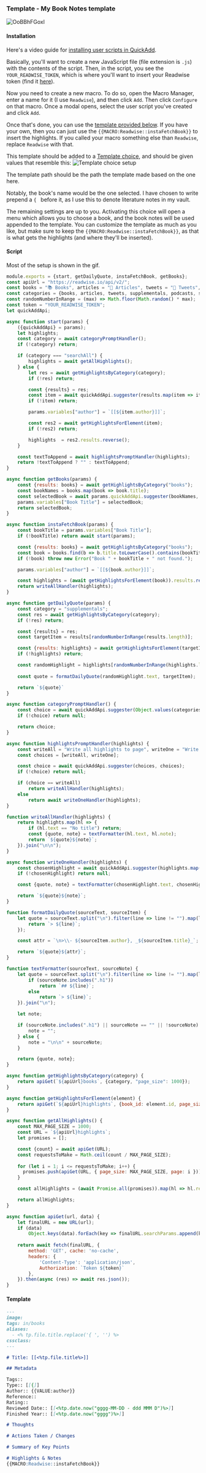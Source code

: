 ### Template - My Book Notes template
![OoBBhFGoxl](https://user-images.githubusercontent.com/29108628/122776753-ac7c4d00-d2ab-11eb-9ade-4b88afaee8e4.gif)

#### Installation
Here's a video guide for [installing user scripts in QuickAdd](https://github.com/chhoumann/quickadd/blob/master/docs/Examples/Capture\_FetchTasksFromTodoist.md#installation-video).

Basically, you'll want to create a new JavaScript file (file extension is `.js`) with the contents of the script. Then, in the script, you see the `YOUR_READWISE_TOKEN`, which is where you'll want to insert your Readwise token (find it [here](https://readwise.io/access_token)).

Now you need to create a new macro. To do so, open the Macro Manager, enter a name for it (I use `Readwise`), and then click `Add`. Then click `Configure` on that macro. Once a modal opens, select the user script you've created and click `Add`.

Once that's done, you can use the [template provided below](https://github.com/chhoumann/quickadd/blob/master/docs/Examples/Template_AutomaticBookNotesFromReadwise.md#template). If you have your own, then you can just use the `{{MACRO:Readwise::instaFetchBook}}` to insert the highlights. If you called your macro something else than `Readwise`, replace `Readwise` with that.

This template should be added to a [Template choice](../Choices/TemplateChoice.md), and should be given values that resemble this:
![Template choice setup](../Images/readwise_template_choice.png)

The template path should be the path the template made based on the one here.

Notably, the book's name would be the one selected. I have chosen to write prepend a ``{ `` before it, as I use this to denote literature notes in my vault.

The remaining settings are up to you. Activating this choice will open a menu which allows you to choose a book, and the book notes will be used appended to the template.
You can customize the template as much as you like, but make sure to keep the ``{{MACRO:Readwise::instaFetchBook}}``, as that is what gets the highlights (and where they'll be inserted).


#### Script
Most of the setup is shown in the gif.
```js
module.exports = {start, getDailyQuote, instaFetchBook, getBooks};
const apiUrl = "https://readwise.io/api/v2/";
const books = "📚 Books", articles = "📰 Articles", tweets = "🐤 Tweets", supplementals = "💭 Supplementals", podcasts = "🎙 Podcasts", searchAll = "🔍 Search All Highlights (slow!)";
const categories = {books, articles, tweets, supplementals, podcasts, searchAll};
const randomNumberInRange = (max) => Math.floor(Math.random() * max);
const token = "YOUR_READWISE_TOKEN";
let quickAddApi;

async function start(params) {
    ({quickAddApi} = params);
    let highlights;
    const category = await categoryPromptHandler();
    if (!category) return;

    if (category === "searchAll") {
        highlights = await getAllHighlights(); 
    } else {
        let res = await getHighlightsByCategory(category);
        if (!res) return;

        const {results} = res;
        const item = await quickAddApi.suggester(results.map(item => item.title), results);
        if (!item) return;

        params.variables["author"] = `[[${item.author}]]`;

        const res2 = await getHighlightsForElement(item);
        if (!res2) return;

        highlights  = res2.results.reverse();
    }

    const textToAppend = await highlightsPromptHandler(highlights);
    return !textToAppend ? "" : textToAppend; 
}

async function getBooks(params) {
    const {results: books} = await getHighlightsByCategory("books");
    const bookNames = books.map(book => book.title);
    const selectedBook = await params.quickAddApi.suggester(bookNames, bookNames);
    params.variables["Book Title"] = selectedBook;
    return selectedBook;
}

async function instaFetchBook(params) {
    const bookTitle = params.variables["Book Title"];
    if (!bookTitle) return await start(params);

    const {results: books} = await getHighlightsByCategory("books");
    const book = books.find(b => b.title.toLowerCase().contains(bookTitle.toLowerCase()));
    if (!book) throw new Error("Book " + bookTitle + " not found.");

    params.variables["author"] = `[[${book.author}]]`;

    const highlights = (await getHighlightsForElement(book)).results.reverse();
    return writeAllHandler(highlights);
}

async function getDailyQuote(params) {
    const category = "supplementals";
    const res = await getHighlightsByCategory(category);
    if (!res) return;

    const {results} = res;
    const targetItem = results[randomNumberInRange(results.length)];

    const {results: highlights} = await getHighlightsForElement(targetItem);
    if (!highlights) return;

    const randomHighlight = highlights[randomNumberInRange(highlights.length)];
    
    const quote = formatDailyQuote(randomHighlight.text, targetItem);

    return `${quote}`
}

async function categoryPromptHandler() {
    const choice = await quickAddApi.suggester(Object.values(categories), Object.keys(categories));
    if (!choice) return null;

    return choice;
}

async function highlightsPromptHandler(highlights) {
    const writeAll = "Write all highlights to page", writeOne = "Write one highlight to page";
    const choices = [writeAll, writeOne];

    const choice = await quickAddApi.suggester(choices, choices);
    if (!choice) return null;

    if (choice == writeAll)
        return writeAllHandler(highlights);
    else
        return await writeOneHandler(highlights);
}

function writeAllHandler(highlights) {
    return highlights.map(hl => {
        if (hl.text == "No title") return;
        const {quote, note} = textFormatter(hl.text, hl.note);
        return `${quote}${note}`;
    }).join("\n\n");
}

async function writeOneHandler(highlights) {
    const chosenHighlight = await quickAddApi.suggester(highlights.map(hl => hl.text), highlights);
    if (!chosenHighlight) return null;

    const {quote, note} = textFormatter(chosenHighlight.text, chosenHighlight.note);

    return `${quote}${note}`;
}

function formatDailyQuote(sourceText, sourceItem) {
    let quote = sourceText.split("\n").filter(line => line != "").map(line => {
        return `> ${line}`;
    });

    const attr = `\n>\\- ${sourceItem.author}, _${sourceItem.title}_`;

    return `${quote}${attr}`;
}

function textFormatter(sourceText, sourceNote) {
    let quote = sourceText.split("\n").filter(line => line != "").map(line => {
        if (sourceNote.includes(".h1"))
            return `## ${line}`;
        else
            return `> ${line}`;
    }).join("\n");

    let note;

    if (sourceNote.includes(".h1") || sourceNote == "" || !sourceNote) {
        note = "";
    } else {
        note = "\n\n" + sourceNote;
    }

    return {quote, note};
}

async function getHighlightsByCategory(category) {
    return apiGet(`${apiUrl}books`, {category, "page_size": 1000});
}

async function getHighlightsForElement(element) {
    return apiGet(`${apiUrl}highlights`, {book_id: element.id, page_size: 1000});
}

async function getAllHighlights() {
    const MAX_PAGE_SIZE = 1000;
    const URL = `${apiUrl}highlights`;
    let promises = [];

    const {count} = await apiGet(URL);
    const requestsToMake = Math.ceil(count / MAX_PAGE_SIZE);
    
    for (let i = 1; i <= requestsToMake; i++) {
      promises.push(apiGet(URL, { page_size: MAX_PAGE_SIZE, page: i }));
    }

    const allHighlights = (await Promise.all(promises)).map(hl => hl.results);

    return allHighlights;
}

async function apiGet(url, data) {
    let finalURL = new URL(url);
    if (data)
        Object.keys(data).forEach(key => finalURL.searchParams.append(key, data[key]));
    
    return await fetch(finalURL, {
        method: 'GET', cache: 'no-cache',
        headers: {
            'Content-Type': 'application/json',
            Authorization: `Token ${token}`
        },
    }).then(async (res) => await res.json());
}
```
#### Template
```md
---
image: 
tags: in/books
aliases:
  - <% tp.file.title.replace('{ ', '') %>
cssclass: 
---

# Title: [[<%tp.file.title%>]]

## Metadata

Tags:: 
Type:: [[{]]
Author:: {{VALUE:author}}
Reference::
Rating:: 
Reviewed Date:: [[<%tp.date.now("gggg-MM-DD - ddd MMM D")%>]]
Finished Year:: [[<%tp.date.now("gggg")%>]]

# Thoughts

# Actions Taken / Changes

# Summary of Key Points

# Highlights & Notes
{{MACRO:Readwise::instaFetchBook}}
```

